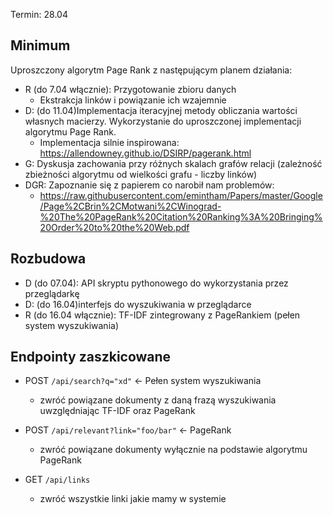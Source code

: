 Termin: 28.04

## Minimum

Uproszczony algorytm Page Rank z następującym planem działania:

- R (do 7.04 włącznie): Przygotowanie zbioru danych
	- Ekstrakcja linków i powiązanie ich wzajemnie
- D: (do 11.04)Implementacja iteracyjnej metody obliczania wartości własnych macierzy. Wykorzystanie do uproszczonej implementacji algorytmu Page Rank.
	- Implementacja silnie inspirowana: https://allendowney.github.io/DSIRP/pagerank.html
- G: Dyskusja zachowania przy różnych skalach grafów relacji (zależność zbieżności algorytmu od wielkości grafu - liczby linków)
- DGR: Zapoznanie się z papierem co narobił nam problemów:
	- https://raw.githubusercontent.com/emintham/Papers/master/Google/Page%2CBrin%2CMotwani%2CWinograd-%20The%20PageRank%20Citation%20Ranking%3A%20Bringing%20Order%20to%20the%20Web.pdf


## Rozbudowa

- D (do 07.04): API skryptu pythonowego do wykorzystania przez przeglądarkę
- D: (do 16.04)interfejs do wyszukiwania w przeglądarce
- R (do 16.04 włącznie): TF-IDF zintegrowany z PageRankiem (pełen system wyszukiwania)


## Endpointy zaszkicowane
- POST `/api/search?q="xd"` <- Pełen system wyszukiwania
	- zwróć powiązane dokumenty z daną frazą wyszukiwania uwzględniając TF-IDF oraz PageRank

- POST `/api/relevant?link="foo/bar"` <- PageRank
	- zwróć powiązane dokumenty wyłącznie na podstawie algorytmu PageRank

- GET `/api/links`
	- zwróć wszystkie linki jakie mamy w systemie



